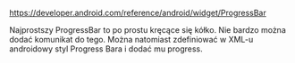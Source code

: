https://developer.android.com/reference/android/widget/ProgressBar

Najprostszy ProgressBar to po prostu kręcące się kółko. Nie bardzo można dodać komunikat do tego.
Można natomiast zdefiniować w XML-u androidowy styl Progress Bara i dodać mu progress.